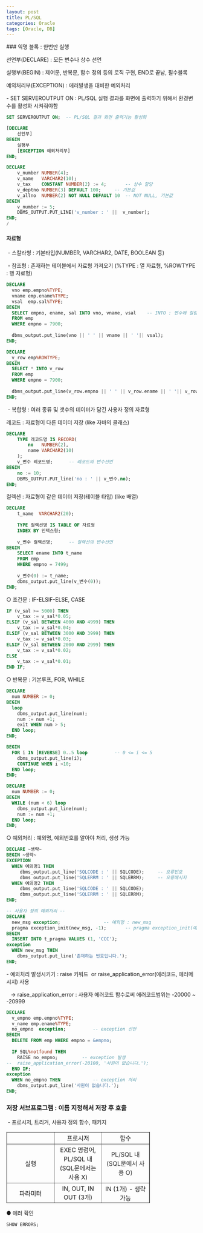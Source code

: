 ```yaml
---
layout: post
title: PL/SQL
categories: Oracle
tags: [Oracle, DB]
---
```


### 익명 블록 : 한번만 실행

선언부(DECLARE) : 모든 변수나 상수 선언

실행부(BEGIN) : 제어문, 반복문, 함수 정의 등의 로직 구현, END로 끝남, 필수블록

예외처리부(EXCEPTION) : 에러발생을 대비한 예외처리

\- SET SERVEROUTPUT ON : PL/SQL 실행 결과를 화면에 출력하기 위해서 환경변수를 활성화 시켜줘야함

```SQL
SET SERVEROUTPUT ON;  -- PL/SQL 결과 화면 출력기능 활성화

[DECLARE
    선언부]
BEGIN
    실행부
    [EXCEPTION 예외처리부]
END;

```

```SQL
DECLARE
    v_number NUMBER(4);
    v_name   VARCHAR2(10);
    v_tax    CONSTANT NUMBER(2) := 4;		-- 상수 할당
    v_deptno NUMBER(3) DEFAULT 100;		-- 기본값
    v_allno  NUMBER(2) NOT NULL DEFAULT	10	-- NOT NULL, 기본값
BEGIN
    v_number := 5;
    DBMS_OUTPUT.PUT_LINE('v_number : ' ||  v_number);
END;
/
```

#### 자료형

 - 스칼라형 : 기본타입(NUMBER, VARCHAR2, DATE, BOOLEAN 등)

 - 참조형 : 존재하는 테이블에서 자료형 가져오기 (%TYPE : 열 자료형, %ROWTYPE : 행 자료형)

```SQL
DECLARE
  vno emp.empno%TYPE;
  vname emp.ename%TYPE;
  vsal  emp.sal%TYPE;
BEGIN
  SELECT empno, ename, sal INTO vno, vname, vsal	-- INTO : 변수에 컬럼 넣기
  FROM emp
  WHERE empno = 7900;
  
  dbms_output.put_line(vno || ' ' || vname || ' '|| vsal);
END;
```

```SQL
DECLARE
  v_row emp%ROWTYPE;
BEGIN
  SELECT * INTO v_row 
  FROM emp
  WHERE empno = 7900;
  
  dbms_output.put_line(v_row.empno || ' ' || v_row.ename || ' '|| v_row.sal);
END;
```

 - 복합형 : 여러 종류 및 갯수의 데이터가 담긴 사용자 정의 자료형

레코드 : 자료형이 다른 데이터 저장 (like 자바의 클래스)

```SQL
DECLARE
    TYPE 레코드명 IS RECORD(
        no   NUMBER(2),
        name VARCHAR2(10)
    );
    v_변수 레코드명;		-- 레코드의 변수선언
BEGIN
    no := 10;
    DBMS_OUTPUT.PUT_line('no : ' || v_변수.no);
END;
```

컬렉션 : 자료형이 같은 데이터 저장(테이블 타입) (like 배열)

```SQL
DECLARE
    t_name  VARCHAR2(20);
  
    TYPE 컬렉션명 IS TABLE OF 자료형
    INDEX BY 인덱스형;
  
    v_변수 컬렉션명;		-- 컬렉션의 변수선언
BEGIN
    SELECT ename INTO t_name
    FROM emp
    WHERE empno = 7499;
  
    v_변수(0) := t_name;
    dbms_output.put_line(v_변수(0));
END;
```

○ 조건문 : IF-ELSIF-ELSE, CASE

```SQL
IF (v_sal >= 5000) THEN
    v_tax := v_sal*0.05;
ELSIF (v_sal BETWEEN 4000 AND 4999) THEN
    v_tax := v_sal*0.04;
ELSIF (v_sal BETWEEN 3000 AND 3999) THEN
    v_tax := v_sal*0.03;
ELSIF (v_sal BETWEEN 2000 AND 2999) THEN
    v_tax := v_sal*0.02;
ELSE
    v_tax := v_sal*0.01;
END IF;
```

○ 반복문 : 기본루프, FOR, WHILE

```SQL
DECLARE
  num NUMBER := 0;
BEGIN 
  loop
    dbms_output.put_line(num);
    num := num +1;
    exit WHEN num > 5;
  END loop;
END;
```

```SQL
BEGIN
  FOR i IN [REVERSE] 0..5 loop			-- 0 <= i <= 5
    dbms_output.put_line(i);
    CONTINUE WHEN i >10;
  END loop;
END;
```

```SQL
DECLARE
  num NUMBER := 0;
BEGIN
  WHILE (num < 6) loop
    dbms_output.put_line(num);
    num := num +1;
  END loop;
END;
```

○ 예외처리 : 예외명, 예외번호를 알아야 처리, 생성 가능

```SQL
DECLARE ~생략~
BEGIN ~생략~
EXCEPTION
  WHEN 예외명1 THEN
     dbms_output.put_line('SQLCODE : ' || SQLCODE);		-- 오류번호
     dbms_output.put_line('SQLERRM : ' || SQLERRM);		-- 오류메시지
  WHEN 예외명2 THEN
     dbms_output.put_line('SQLCODE : ' || SQLCODE);
     dbms_output.put_line('SQLERRM : ' || SQLERRM);
END;
```

```SQL
-- 사용자 정의 예외처리 --
DECLARE
  new_msg exception;				-- 예외명 : new_msg
  pragma exception_init(new_msg, -1);		-- pragma exception_init(예외명, 예외코드)
BEGIN
  INSERT INTO t_pragma VALUES (1, 'CCC');
exception
  WHEN new_msg THEN
    dbms_output.put_line('존재하는 번호입니다.');
END;
```

\- 예외처리 발생시키기 : raise 키워드  or raise\_application\_error(에러코드, 에러메시지) 사용

   -> raise\_application\_error : 사용자 에러코드 함수로써 에러코드범위는 -20000 ~ -20999

```SQL
DECLARE
  v_empno emp.empno%TYPE;
  v_name emp.ename%TYPE;
  no_empno  exception;			-- exception 선언
BEGIN
  DELETE FROM emp WHERE empno = &empno;
  
  IF SQL%notfound THEN
    RAISE no_empno;			-- exception 발생
--  raise_application_error(-20100, '사원이 없습니다.');
  END IF;
exception
  WHEN no_empno THEN			-- exception 처리
    dbms_output.put_line('사원이 없습니다.');
END;
```

### 저장 서브프로그램 : 이름 지정해서 저장 후 호출

 - 프로시저, 트리거, 사용자 정의 함수, 패키지

<table style="border-collapse: collapse; width: 75.3489%; height: 188px;" border="1" data-ke-style="style8"><tbody><tr style="height: 20px;"><td style="width: 25%; height: 20px; text-align: center;">&nbsp;</td><td style="width: 25%; height: 20px; text-align: center;">프로시저</td><td style="width: 25%; height: 20px; text-align: center;">함수</td></tr><tr style="height: 20px;"><td style="width: 25%; height: 20px; text-align: center;">실행</td><td style="width: 25%; height: 20px; text-align: center;">EXEC 명렁어, PL/SQL 내<br>(SQL문에서는 사용 X)</td><td style="width: 25%; height: 20px; text-align: center;"><span style="color: #333333;">PL/SQL 내<br></span><span style="color: #333333;">(SQL문에서 사용 O)</span></td></tr><tr style="height: 20px;"><td style="width: 25%; height: 20px; text-align: center;">파라미터</td><td style="width: 25%; height: 20px; text-align: center;">IN, OUT, IN OUT (3개)</td><td style="width: 25%; height: 20px; text-align: center;">IN (1개) - 생략가능</td></tr><tr style="height: 20px;"><td style="width: 25%; height: 20px; text-align: center;">반환값</td><td style="width: 25%; height: 20px; text-align: center;">0~여러개(OUT 모드)</td><td style="width: 25%; height: 20px; text-align: center;">오직 1개(RETURN문)</td></tr></tbody></table>

● 에러 확인

```SQL
SHOW ERRORS;
```